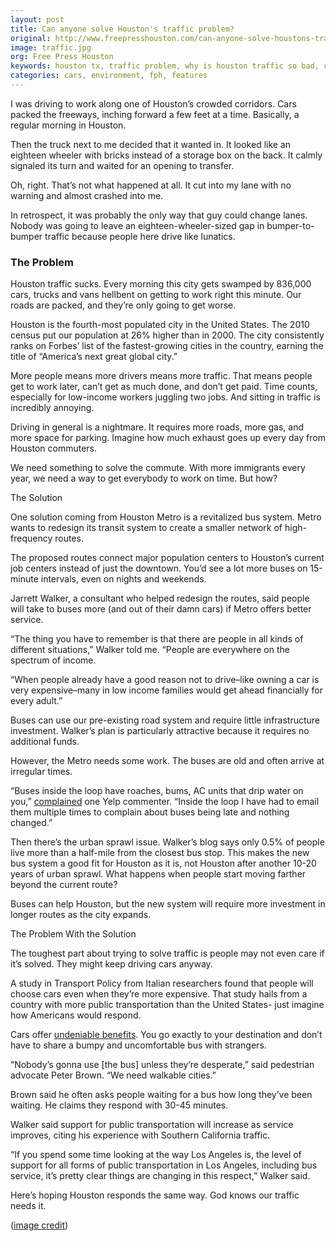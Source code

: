 ```yaml
---
layout: post
title: Can anyone solve Houston's traffic problem?
original: http://www.freepresshouston.com/can-anyone-solve-houstons-traffic-problem/
image: traffic.jpg
org: Free Press Houston
keywords: houston tx, traffic problem, why is houston traffic so bad, congestion, lanes, highways
categories: cars, environment, fph, features
---
```


I was driving to work along one of Houston’s crowded corridors. Cars packed the freeways, inching forward a few feet at a time. Basically, a regular morning in Houston.

<!--break-->

Then the truck next to me decided that it wanted in. It looked like an eighteen wheeler with bricks instead of a storage box on the back. It calmly signaled its turn and waited for an opening to transfer.

Oh, right. That’s not what happened at all. It cut into my lane with no warning and almost crashed into me.

In retrospect, it was probably the only way that guy could change lanes. Nobody was going to leave an eighteen-wheeler-sized gap in bumper-to-bumper traffic because people here drive like lunatics.

### The Problem

Houston traffic sucks. Every morning this city gets swamped by 836,000 cars, trucks and vans hellbent on getting to work right this minute. Our roads are packed, and they’re only going to get worse.

Houston is the fourth-most populated city in the United States. The 2010 census put our population at 26% higher than in 2000. The city consistently ranks on Forbes’ list of the fastest-growing cities in the country, earning the title of “America’s next great global city.”

More people means more drivers means more traffic. That means people get to work later, can’t get as much done, and don’t get paid. Time counts, especially for low-income workers juggling two jobs. And sitting in traffic is incredibly annoying.

Driving in general is a nightmare. It requires more roads, more gas, and more space for parking. Imagine how much exhaust goes up every day from Houston commuters.

We need something to solve the commute. With more immigrants every year, we need a way to get everybody to work on time. But how?

The Solution

One solution coming from Houston Metro is a revitalized bus system. Metro wants to redesign its transit system to create a smaller network of high-frequency routes.

The proposed routes connect major population centers to Houston’s current job centers instead of just the downtown. You’d see a lot more buses on 15-minute intervals, even on nights and weekends.

Jarrett Walker, a consultant who helped redesign the routes, said people will take to buses more (and out of their damn cars) if Metro offers better service.

“The thing you have to remember is that there are people in all kinds of different situations,” Walker told me. “People are everywhere on the spectrum of income.

“When people already have a good reason not to drive–like owning a car is very expensive–many in low income families would get ahead financially for every adult.”

Buses can use our pre-existing road system and require little infrastructure investment. Walker’s plan is particularly attractive because it requires no additional funds.

However, the Metro needs some work. The buses are old and often arrive at irregular times.

“Buses inside the loop have roaches, bums, AC units that drip water on you,” [complained](http://www.yelp.com/biz/houston-metro-houston) one Yelp commenter. “Inside the loop I have had to email them multiple times to complain about buses being late and nothing changed.”

Then there’s the urban sprawl issue. Walker’s blog says only 0.5% of people live more than a half-mile from the closest bus stop. This makes the new bus system a good fit for Houston as it is, not Houston after another 10-20 years of urban sprawl. What happens when people start moving farther beyond the current route?

Buses can help Houston, but the new system will require more investment in longer routes as the city expands.

The Problem With the Solution

The toughest part about trying to solve traffic is people may not even care if it’s solved. They might keep driving cars anyway.

A study in Transport Policy from Italian researchers found that people will choose cars even when they’re more expensive. That study hails from a country with more public transportation than the United States- just imagine how Americans would respond.

Cars offer [undeniable benefits](http://www.uwgb.edu/dutchs/pseudosc/masstransit.htm). You go exactly to your destination and don’t have to share a bumpy and uncomfortable bus with strangers.

“Nobody’s gonna use [the bus] unless they’re desperate,” said pedestrian advocate Peter Brown. “We need walkable cities.”

Brown said he often asks people waiting for a bus how long they’ve been waiting. He claims they respond with 30-45 minutes.

Walker said support for public transportation will increase as service improves, citing his experience with Southern California traffic.

“If you spend some time looking at the way Los Angeles is, the level of support for all forms of public transportation in Los Angeles, including bus service, it’s pretty clear things are changing in this respect,” Walker said.

Here’s hoping Houston responds the same way. God knows our traffic needs it.

([image credit](http://commons.wikimedia.org/wiki/Traffic_jam#mediaviewer/File:Traffic_Congestion_Brasilia.jpg))
